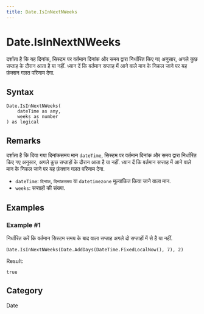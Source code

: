 ```yaml
---
title: Date.IsInNextNWeeks
---
```


# Date.IsInNextNWeeks


दर्शाता है कि यह दिनांक, सिस्टम पर वर्तमान दिनांक और समय द्वारा निर्धारित किए गए अनुसार, अगले कुछ सप्ताह के दौरान आता है या नहीं. ध्यान दें कि वर्तमान सप्ताह में आने वाले मान के निकल जाने पर यह फ़ंक्शन गलत परिणाम देगा.


## Syntax

```powerquery
Date.IsInNextNWeeks(
    dateTime as any,
    weeks as number
) as logical
```


## Remarks

दर्शाता है कि दिया गया दिनांकसमय मान <code>dateTime</code>, सिस्टम पर वर्तमान दिनांक और समय द्वारा निर्धारित किए गए अनुसार, अगले कुछ सप्ताहों के दौरान आता है या नहीं. ध्यान दें कि वर्तमान सप्ताह में आने वाले मान के निकल जाने पर यह फ़ंक्शन गलत परिणाम देगा.      <ul>      <li><code>dateTime</code>: <code>दिनांक</code>, <code>दिनांकसमय</code> या <code>datetimezone</code> मूल्यांकित किया जाने वाला मान.</li>      <li><code>weeks</code>: सप्ताहों की संख्या.</li>      </ul>


## Examples

### Example #1 
निर्धारित करें कि वर्तमान सिस्‍टम समय के बाद वाला सप्ताह अगले दो सप्ताहों में से है या नहीं.
```powerquery
Date.IsInNextNWeeks(Date.AddDays(DateTime.FixedLocalNow(), 7), 2)
```

Result: 
```powerquery
true
```




## Category
Date
